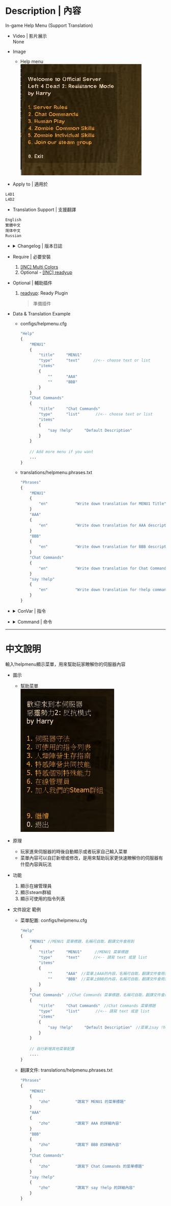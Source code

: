 # Description | 內容
In-game Help Menu (Support Translation)

* Video | 影片展示
<br/>None

* Image
	* Help menu
	<br/>![helpmenu_1](image/helpmenu_1.jpg)

* Apply to | 適用於
```
L4D1
L4D2
```

* Translation Support | 支援翻譯
```
English
繁體中文
简体中文
Russian
```


* <details><summary>Changelog | 版本日誌</summary>

	```php
	//chundo @ 2008
	//Harry @ 2020 - 2022
	```
	* v0.8 (2022-11-29)
		* Convert All codes to new syntax.
		* Translation support.
		* Add more convars
		* Add more commands
		* Support readyup plugin
	* v0.3 
		* [Original Plugin By chundo](https://forums.alliedmods.net/showthread.php?p=637467)
</details>

* Require | 必要安裝
	1. [[INC] Multi Colors](https://github.com/fbef0102/L4D1_2-Plugins/releases/tag/Multi-Colors)
	2. Optional - [[INC] readyup](https://github.com/fbef0102/Game-Private_Plugin/blob/main/left4dead2/scripting/include/readyup.inc)

* Optional | 輔助插件
	1. [readyup](https://github.com/fbef0102/Game-Private_Plugin/tree/main/Plugin_%E6%8F%92%E4%BB%B6/Server_%E4%BC%BA%E6%9C%8D%E5%99%A8/readyup): Ready Plugin
		> 準備插件

* Data & Translation Example
	* configs/helpmenu.cfg
		```php
		"Help"
		{
			"MENU1"
			{
				"title"		"MENU1"
				"type"		"text"      //<-- choose text or list
				"items"
				{
					""		"AAA"
					""		"BBB"
				}
			}
			"Chat Commands"
			{
				"title"		"Chat Commands"
				"type"		"list"       //<-- choose text or list
				"items"
				{
					"say !help"		"Default Description"
				}
			}

			// Add more menu if you want
			...
		}
		```
	* translations/helpmenu.phrases.txt
		```php
		"Phrases"
		{
			"MENU1"
			{
				"en"			"Write down translation for MENU1 Title"
			}
			"AAA"
			{
				"en"			"Write down translation for AAA description"
			}
			"BBB"
			{
				"en"			"Write down translation for BBB description"
			}
			"Chat Commands"
			{
				"en"			"Write down translation for Chat Commands Title"
			}
			"say !help"
			{
				"en"			"Write down translation for !help command description"
			}
		}
		```

* <details><summary>ConVar | 指令</summary>

	* cfg/sourcemod/helpmenu.cfg
		```php
		// Show a list of online admins in the menu.
		sm_helpmenu_admins "1"

		// Automatically reload the configuration file when changing the map.
		sm_helpmenu_autoreload "1"

		// Path to configuration file.
		sm_helpmenu_config_path "configs/helpmenu.cfg"

		// Show 'Don't display again' and 'Display again next time' item in the menu.
		sm_helpmenu_do_not_display "1"

		// Shows the map rotation in the menu.
		sm_helpmenu_rotation "0"

		// Show 'Join our steam group' item in the menu.
		sm_helpmenu_steam_group "1"

		// Show welcome message and help menu to newly connected users.
		sm_helpmenu_welcome "1"
		```
</details>

* <details><summary>Command | 命令</summary>

	* **Display the help menu.**
		```php
		sm_help
		sm_helpmenu
		sm_helpcommands
		sm_helpcomands
		sm_helpcommand
		sm_helpcomand
		sm_commands
		sm_comands
		sm_cmds
		sm_cmd
		```
	* **Reload the help menu configuration file (Adm required: ADMFLAG_ROOT)**
		```php
		helpmenu_reload
		```
	* **Disable the help menu forever.**
		```php
		sm_helpoff
		```
	* **Enable the help menu next time.**
		```php
		sm_helpon
		```
</details>

- - - -
# 中文說明
輸入!helpmenu顯示菜單，用來幫助玩家瞭解你的伺服器內容

* 圖示
	* 幫助菜單
	<br/>![helpmenu_2](image/helpmenu_2.jpg)

* 原理
	* 玩家進來伺服器的時後自動顯示或者玩家自己輸入菜單
	* 菜單內容可以自訂新增或修改，是用來幫助玩家更快速瞭解你的伺服器有什麼內容與玩法

* 功能
	1. 顯示在線管理員
	2. 顯示steam群組
	3. 顯示可使用的指令列表

* 文件設定 範例
	* 菜單配置: configs/helpmenu.cfg
		```php
		"Help"
		{
			"MENU1" //MENU1 菜單標題，名稱可自取，翻譯文件會用到
			{
				"title"		"MENU1"　	//MENU1 菜單標題
				"type"		"text"      //<-- 請寫 text 或是 list
				"items"
				{
					""		"AAA"　//菜單上AAA的內容，名稱可自取，翻譯文件會用到
					""		"BBB"　//菜單上BBB的內容，名稱可自取，翻譯文件會用到
				}
			}
			"Chat Commands"　//Chat Commands 菜單標題，名稱可自取，翻譯文件會用到
			{
				"title"		"Chat Commands"　//Chat Commands 菜單標題
				"type"		"list"       //<-- 請寫 text 或是 list
				"items"
				{
					"say !help"		"Default Description"　//菜單上say !help的內容，名稱可自取，翻譯文件會用到
				}
			}

			// 自行新增其他菜單配置
			....
		}
		```
	* 翻譯文件: translations/helpmenu.phrases.txt
		```php
		"Phrases"
		{
			"MENU1"
			{
				"zho"			"請寫下 MENU1 的菜單標題"
			}
			"AAA"
			{
				"zho"			"請寫下 AAA 的詳細內容"
			}
			"BBB"
			{
				"zho"			"請寫下 BBB 的詳細內容"
			}
			"Chat Commands"
			{
				"zho"			"請寫下 Chat Commands 的菜單標題"
			}
			"say !help"
			{
				"zho"			"請寫下 say !help 的詳細內容"
			}
		}
		```
